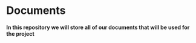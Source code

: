 # Documents

**In this repository we will store all of our documents that will be used for the project**
